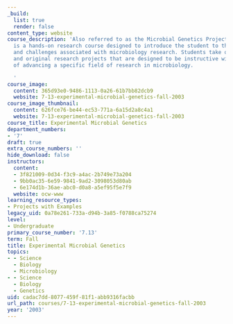 ```yaml
---
_build:
  list: true
  render: false
content_type: website
course_description: 'Also referred to as the Microbial Genetics Project Lab, this
  is a hands-on research course designed to introduce the student to the strategies
  and challenges associated with microbiology research. Students take on independent
  and original research projects that are designed to be instructive with the goal
  of advancing a specific field of research in microbiology.

  '
course_image:
  content: 365d93e0-9486-1113-0a26-61b7bb82dcb9
  website: 7-13-experimental-microbial-genetics-fall-2003
course_image_thumbnail:
  content: 626fce76-be44-ec53-771a-6a15d2a8c4a1
  website: 7-13-experimental-microbial-genetics-fall-2003
course_title: Experimental Microbial Genetics
department_numbers:
- '7'
draft: true
extra_course_numbers: ''
hide_download: false
instructors:
  content:
  - 3f821009-0d34-f3c9-a4ac-2b749e73a204
  - 9bb0ac35-6e59-9841-9ad2-3098053d80ab
  - 6e174d1b-36ae-abc0-d0a8-a5ef95f5e7f9
  website: ocw-www
learning_resource_types:
- Projects with Examples
legacy_uid: 0a78e261-733a-d94b-3a85-f0788ca75274
level:
- Undergraduate
primary_course_number: '7.13'
term: Fall
title: Experimental Microbial Genetics
topics:
- - Science
  - Biology
  - Microbiology
- - Science
  - Biology
  - Genetics
uid: cadac7dd-8077-459f-81f1-abb9316facbb
url_path: courses/7-13-experimental-microbial-genetics-fall-2003
year: '2003'
---
```

